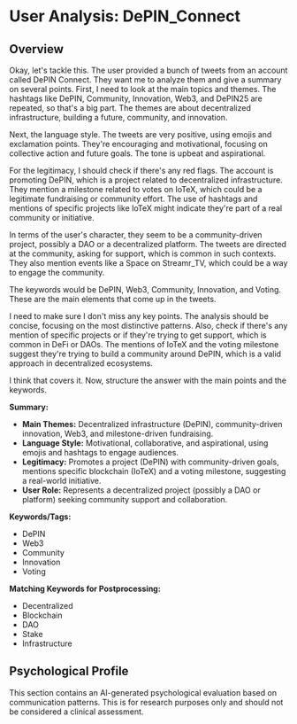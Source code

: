 # User Analysis: DePIN_Connect

## Overview

<think>
Okay, let's tackle this. The user provided a bunch of tweets from an account called DePIN Connect. They want me to analyze them and give a summary on several points. First, I need to look at the main topics and themes. The hashtags like DePIN, Community, Innovation, Web3, and DePIN25 are repeated, so that's a big part. The themes are about decentralized infrastructure, building a future, community, and innovation.

Next, the language style. The tweets are very positive, using emojis and exclamation points. They're encouraging and motivational, focusing on collective action and future goals. The tone is upbeat and aspirational.

For the legitimacy, I should check if there's any red flags. The account is promoting DePIN, which is a project related to decentralized infrastructure. They mention a milestone related to votes on IoTeX, which could be a legitimate fundraising or community effort. The use of hashtags and mentions of specific projects like IoTeX might indicate they're part of a real community or initiative.

In terms of the user's character, they seem to be a community-driven project, possibly a DAO or a decentralized platform. The tweets are directed at the community, asking for support, which is common in such contexts. They also mention events like a Space on Streamr_TV, which could be a way to engage the community.

The keywords would be DePIN, Web3, Community, Innovation, and Voting. These are the main elements that come up in the tweets.

I need to make sure I don't miss any key points. The analysis should be concise, focusing on the most distinctive patterns. Also, check if there's any mention of specific projects or if they're trying to get support, which is common in DeFi or DAOs. The mentions of IoTeX and the voting milestone suggest they're trying to build a community around DePIN, which is a valid approach in decentralized ecosystems.

I think that covers it. Now, structure the answer with the main points and the keywords.
</think>

**Summary:**  
- **Main Themes:** Decentralized infrastructure (DePIN), community-driven innovation, Web3, and milestone-driven fundraising.  
- **Language Style:** Motivational, collaborative, and aspirational, using emojis and hashtags to engage audiences.  
- **Legitimacy:** Promotes a project (DePIN) with community-driven goals, mentions specific blockchain (IoTeX) and a voting milestone, suggesting a real-world initiative.  
- **User Role:** Represents a decentralized project (possibly a DAO or platform) seeking community support and collaboration.  

**Keywords/Tags:**  
- DePIN  
- Web3  
- Community  
- Innovation  
- Voting  

**Matching Keywords for Postprocessing:**  
- Decentralized  
- Blockchain  
- DAO  
- Stake  
- Infrastructure

## Psychological Profile

This section contains an AI-generated psychological evaluation based on communication patterns. This is for research purposes only and should not be considered a clinical assessment.